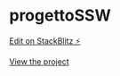 # progettoSSW

[Edit on StackBlitz ⚡️](https://stackblitz.com/edit/stackblitz-starters-nha2u7)

[View the project](https://stackblitz-starters-nha2u7.stackblitz.io)
